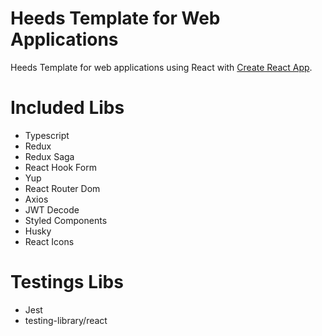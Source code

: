 # Heeds Template for Web Applications

Heeds Template for web applications using React with [Create React App](https://create-react-app.dev/).

# Included Libs

- Typescript
- Redux
- Redux Saga
- React Hook Form
- Yup
- React Router Dom
- Axios
- JWT Decode
- Styled Components
- Husky
- React Icons

# Testings Libs

- Jest
- testing-library/react

